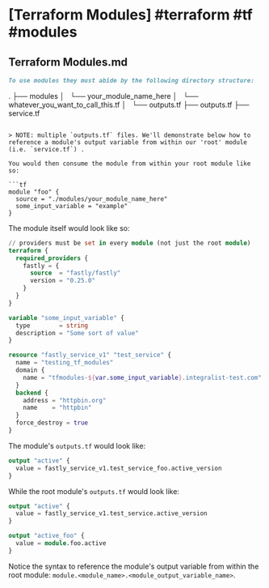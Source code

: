 # [Terraform Modules] #terraform #tf #modules

## Terraform Modules.md

```markdown
To use modules they must abide by the following directory structure:

```
.
├── modules
│   └── your_module_name_here
│       └── whatever_you_want_to_call_this.tf
│       └── outputs.tf
├── outputs.tf
├── service.tf
```

> NOTE: multiple `outputs.tf` files. We'll demonstrate below how to reference a module's output variable from within our 'root' module (i.e. `service.tf`) .

You would then consume the module from within your root module like so:

```tf
module "foo" {
  source = "./modules/your_module_name_here"
  some_input_variable = "example"
}
```

The module itself would look like so:

```tf
// providers must be set in every module (not just the root module)
terraform {
  required_providers {
    fastly = {
      source  = "fastly/fastly"
      version = "0.25.0"
    }
  }
}

variable "some_input_variable" {
  type        = string
  description = "Some sort of value"
}

resource "fastly_service_v1" "test_service" {
  name = "testing_tf_modules"
  domain {
    name = "tfmodules-${var.some_input_variable}.integralist-test.com"
  }
  backend {
    address = "httpbin.org"
    name    = "httpbin"
  }
  force_destroy = true
}
```

The module's `outputs.tf` would look like:

```tf
output "active" {
  value = fastly_service_v1.test_service_foo.active_version
}
```

While the root module's `outputs.tf` would look like:

```tf
output "active" {
  value = fastly_service_v1.test_service.active_version
}

output "active_foo" {
  value = module.foo.active
}
```

Notice the syntax to reference the module's output variable from within the root module: `module.<module_name>.<module_output_variable_name>`.
```

